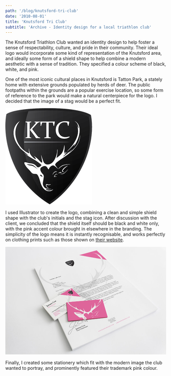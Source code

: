 ```yaml
---
path: '/blog/knutsford-tri-club'
date: '2010-08-01'
title: 'Knutsford Tri Club'
subtitle: 'Archive - Identity design for a local triathlon club'
---
```


The Knutsford Triathlon Club wanted an identity design to help foster a sense of respectability, culture, and pride in their community. Their ideal logo would incorporate some kind of representation of the Knutsford area, and ideally some form of a shield shape to help combine a modern aesthetic with a sense of tradition. They specified a colour scheme of black, white, and pink.

One of the most iconic cultural places in Knutsford is Tatton Park, a stately home with extensive grounds populated by herds of deer. The public footpaths within the grounds are a popular exercise location, so some form of reference to the park would make a natural centerpiece for the logo. I decided that the image of a stag would be a perfect fit.

<p class="logo">
    <img src="./logo.png" alt="Logo" height="300px" />
</p>

I used Illustrator to create the logo, combining a clean and simple shield shape with the club's initials and the stag icon. After discussion with the client, we concluded that the shield itself should be black and white only, with the pink accent colour brought in elsewhere in the branding. The simplicity of the logo means it is instantly recognisable, and works perfectly on clothing prints such as those shown on <a href="http://www.knutsfordtriclub.co.uk/" target="_blank">their website</a>.

![Stationery](./stationery.jpg)

Finally, I created some stationery which fit with the modern image the club wanted to portray, and prominently featured their trademark pink colour.
